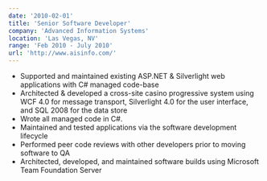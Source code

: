 ```yaml
---
date: '2010-02-01'
title: 'Senior Software Developer'
company: 'Advanced Information Systems'
location: 'Las Vegas, NV'
range: 'Feb 2010 - July 2010'
url: 'http://www.aisinfo.com/'
---
```


- Supported and maintained existing ASP.NET & Silverlight web applications with C# managed code-base
- Architected & developed a cross-site casino progressive system using WCF 4.0 for message transport, Silverlight 4.0 for the user interface, and SQL 2008 for the data store
- Wrote all managed code in C#.
- Maintained and tested applications via the software development lifecycle
- Performed peer code reviews with other developers prior to moving software to QA
- Architected, developed, and maintained software builds using Microsoft Team Foundation Server
